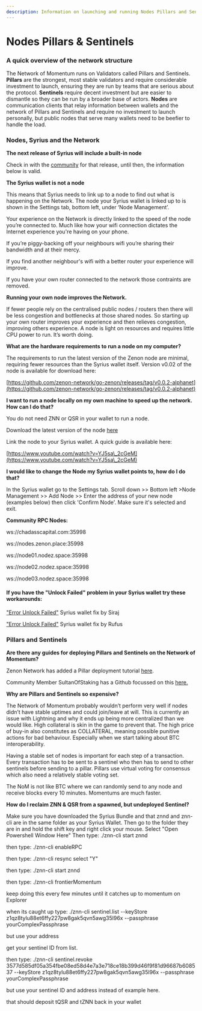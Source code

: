 ```yaml
---
description: Information on launching and running Nodes Pillars and Sentinels.
---
```


# Nodes Pillars & Sentinels

### **A quick overview of the network structure**

The Network of Momentum runs on Validators called Pillars and Sentinels. **Pillars** are the strongest, most stable validators and require considerable investment to launch, ensuring they are run by teams that are serious about the protocol. **Sentinels** require decent investment but are easier to dismantle so they can be run by a broader base of actors. **Nodes** are communication clients that relay information between wallets and the network of Pillars and Sentinels and require no investment to launch personally, but public nodes that serve many wallets need to be beefier to handle the load.

### **Nodes, Syrius and the Network**

**The next release of Syrius will include a built-in node**

Check in with the [community](../) for that release, until then, the information below is valid.

**The Syrius wallet is not a node**

This means that Syrius needs to link up to a node to find out what is happening on the Network. The node your Syrius wallet is linked up to is shown in the Settings tab, bottom left, under ‘Node Management’.

Your experience on the Network is directly linked to the speed of the node you’re connected to. Much like how your wifi connection dictates the Internet experience you're having on your phone.

If you’re piggy-backing off your neighbours wifi you’re sharing their bandwidth and at their mercy.&#x20;

If you find another neighbour's wifi with a better router your experience will improve.

If you have your own router connected to the network those contraints are removed.

**Running your own node improves the Network.**&#x20;

If fewer people rely on the centralised public nodes / routers then there will be less congestion and bottlenecks at those shared nodes. So starting up your own router improves your experience and then relieves congestion, improving others experience. A node is light on resources and requires little CPU power to run. It’s worth doing.

**What are the hardware requirements to run a node on my computer?**

The requirements to run the latest version of the Zenon node are minimal, requiring fewer resources than the Syrius wallet itself. Version v0.02 of the node is available for download here:

[https://github.com/zenon-network/go-zenon/releases/tag/v0.0.2-alphanet](https://github.com/zenon-network/go-zenon/releases/tag/v0.0.2-alphanet)

**I want to run a node locally on my own machine to speed up the network. How can I do that?**

You do not need ZNN or QSR in your wallet to run a node.

Download the latest version of the node [here](https://github.com/zenon-network/go-zenon/releases/tag/v0.0.2-alphanet)

Link the node to your Syrius wallet. A quick guide is available here:

[https://www.youtube.com/watch?v=YJ5sa\_2cGeM](https://www.youtube.com/watch?v=YJ5sa\_2cGeM)

**I would like to change the Node my Syrius wallet points to, how do I do that?**

In the Syrius wallet go to the Settings tab. Scroll down >> Bottom left >Node Management >> Add Node >> Enter the address of your new node (examples below) then click 'Confirm Node'. Make sure it's selected and exit.

**Community RPC Nodes:**

ws://chadasscapital.com:35998

ws://nodes.zenon.place:35998

ws://node01.nodez.space:35998&#x20;

ws://node02.nodez.space:35998&#x20;

ws://node03.nodez.space:35998

#### **If you have the "Unlock Failed" problem in your Syrius wallet try these workarounds:**

["Error Unlock Failed"](https://medium.com/@sirajarab/syrius-wallet-error-unlock-failed-b7b9cc627574) Syrius wallet fix by Siraj

["Error Unlock Failed"](https://medium.com/@rufusizthebezt/how-to-get-around-the-error-unlock-failed-on-syrius-wallet-acf074d3e63e) Syrius wallet fix by Rufus

### **Pillars and Sentinels**

**Are there any guides for deploying Pillars and Sentinels on the Network of Momentum?**

Zenon Network has added a Pillar deployment tutorial [here](https://github.com/zenon-network/znn-bundle).

Community Member SultanOfStaking has a Github focussed on this [here.](https://github.com/sultanofstaking?tab=repositories)

**Why are Pillars and Sentinels so expensive?**

The Network of Momentum probably wouldn’t perform very well if nodes didn’t have stable uptimes and could join/leave at will. This is currently an issue with Lightning and why it ends up being more centralized than we would like. High collateral is skin in the game to prevent that. The high price of buy-in also constitutes as COLLATERAL, meaning possible punitive actions for bad behaviour. Especially when we start talking about BTC interoperability.

Having a stable set of nodes is important for each step of a transaction. Every transaction has to be sent to a sentinel who then has to send to other sentinels before sending to a pillar. Pillars use virtual voting for consensus which also need a relatively stable voting set.

The NoM is not like BTC where we can randomly send to any node and receive blocks every 10 minutes. Momentums are much faster.

**How do I reclaim ZNN & QSR from a spawned, but undeployed Sentinel?**

Make sure you have downloaded the Syrius Bundle and that znnd and znn-cli are in the same folder as your Syrius Wallet. Then go to the folder they are in and hold the shift key and right click your mouse. Select "Open Powershell Window Here" Then type: ./znn-cli start znnd

then type: ./znn-cli enableRPC

then type: ./znn-cli resync select "Y"

then type: ./znn-cli start znnd

then type: ./znn-cli frontierMomentum

keep doing this every few minutes until it catches up to momentum on Explorer

when its caught up type: ./znn-cli sentinel.list --keyStore z1qz8tylu88et6ffy227pw8gak5qvn5awg35l96x --passphrase yourComplexPassphrase

but use your address

get your sentinel ID from list.

then type: ./znn-cli sentinel.revoke 3577d585df05a354fbe08ed58d4e7a3e718ce18b399d46f9f81d96687b608537 --keyStore z1qz8tylu88et6ffy227pw8gak5qvn5awg35l96x --passphrase yourComplexPassphrase

but use your sentinel ID and address instead of example here.

that should deposit tQSR and tZNN back in your wallet
